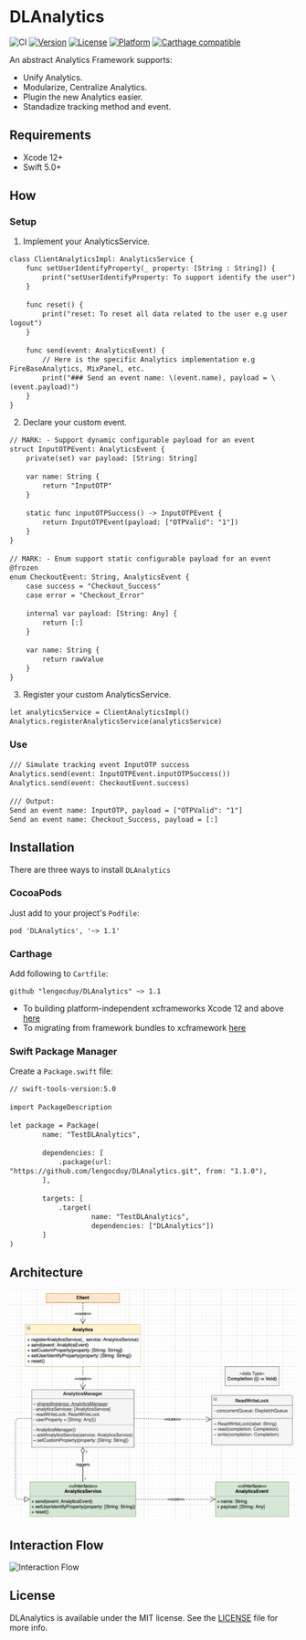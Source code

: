 # DLAnalytics

![CI](https://github.com/lengocduy/DLAnalytics/workflows/CI/badge.svg)
[![Version](https://img.shields.io/cocoapods/v/DLAnalytics.svg?style=flat)](http://cocoapods.org/pods/DLAnalytics)
[![License](https://img.shields.io/cocoapods/l/DLAnalytics.svg?style=flat)](http://cocoapods.org/pods/DLAnalytics)
[![Platform](https://img.shields.io/cocoapods/p/DLAnalytics.svg?style=flat)](http://cocoapods.org/pods/DLAnalytics)
[![Carthage compatible](https://img.shields.io/badge/Carthage-compatible-4BC51D.svg?style=flat)](https://github.com/Carthage/Carthage)

An abstract Analytics Framework supports:

- Unify Analytics.
- Modularize, Centralize Analytics.
- Plugin the new Analytics easier.
- Standadize tracking method and event.

## Requirements

- Xcode 12+
- Swift 5.0+

## How

### Setup

1. Implement your AnalyticsService.

```
class ClientAnalyticsImpl: AnalyticsService {
    func setUserIdentifyProperty(_ property: [String : String]) {
		print("setUserIdentifyProperty: To support identify the user")
	}
	
	func reset() {
		print("reset: To reset all data related to the user e.g user logout")
	}
	
	func send(event: AnalyticsEvent) {
        // Here is the specific Analytics implementation e.g FireBaseAnalytics, MixPanel, etc.
		print("### Send an event name: \(event.name), payload = \(event.payload)")
	}
}
```

2. Declare your custom event.

```
// MARK: - Support dynamic configurable payload for an event
struct InputOTPEvent: AnalyticsEvent {
    private(set) var payload: [String: String]
    
    var name: String {
        return "InputOTP"
    }

    static func inputOTPSuccess() -> InputOTPEvent {
        return InputOTPEvent(payload: ["OTPValid": "1"])
    }
}

// MARK: - Enum support static configurable payload for an event
@frozen
enum CheckoutEvent: String, AnalyticsEvent {
	case success = "Checkout_Success"
	case error = "Checkout_Error"

	internal var payload: [String: Any] {
		return [:]
	}
	
	var name: String {
		return rawValue
	}
}
```

3. Register your custom AnalyticsService.

```
let analyticsService = ClientAnalyticsImpl()
Analytics.registerAnalyticsService(analyticsService)
```

### Use

```
/// Simulate tracking event InputOTP success
Analytics.send(event: InputOTPEvent.inputOTPSuccess())
Analytics.send(event: CheckoutEvent.success)

/// Output:
Send an event name: InputOTP, payload = ["OTPValid": "1"]
Send an event name: Checkout_Success, payload = [:]
```

## Installation

There are three ways to install `DLAnalytics`

### CocoaPods

Just add to your project's `Podfile`:

```
pod 'DLAnalytics', '~> 1.1'
```

### Carthage

Add following to `Cartfile`:

```
github "lengocduy/DLAnalytics" ~> 1.1
```

- To building platform-independent xcframeworks Xcode 12 and above [here](https://github.com/Carthage/Carthage#building-platform-independent-xcframeworks-xcode-12-and-above)
- To migrating from framework bundles to xcframework [here](https://github.com/Carthage/Carthage#migrating-a-project-from-framework-bundles-to-xcframeworks)

### Swift Package Manager

Create a `Package.swift` file:

```
// swift-tools-version:5.0

import PackageDescription

let package = Package(
        name: "TestDLAnalytics",

        dependencies: [
            .package(url: "https://github.com/lengocduy/DLAnalytics.git", from: "1.1.0"),
        ],

        targets: [
            .target(
                    name: "TestDLAnalytics",
                    dependencies: ["DLAnalytics"])
        ]
)

```

## Architecture

![Architecture](ArchDiagram.png)

## Interaction Flow

![Interaction Flow](InteractionFlow.png)

## License

DLAnalytics is available under the MIT license. See the [LICENSE](LICENSE) file for more info.
